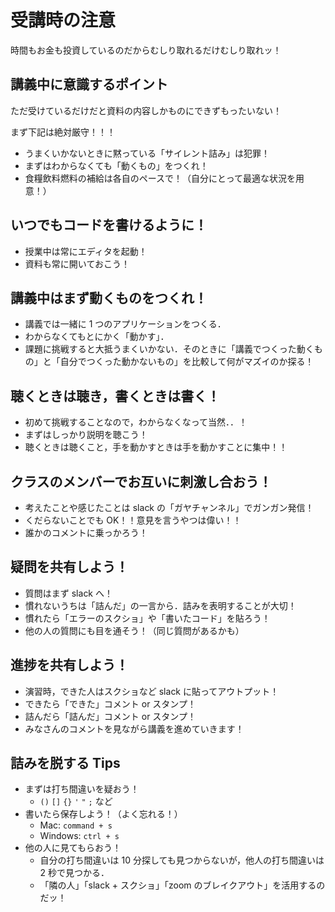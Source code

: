 # 受講時の注意

時間もお金も投資しているのだからむしり取れるだけむしり取れッ！

## 講義中に意識するポイント

ただ受けているだけだと資料の内容しかものにできずもったいない！

まず下記は絶対厳守！！！

- うまくいかないときに黙っている「サイレント詰み」は犯罪！
- まずはわからなくても「動くもの」をつくれ！
- 食糧飲料燃料の補給は各自のペースで！（自分にとって最適な状況を用意！）

## いつでもコードを書けるように！

- 授業中は常にエディタを起動！
- 資料も常に開いておこう！

## 講義中はまず動くものをつくれ！

- 講義では一緒に 1 つのアプリケーションをつくる．
- わからなくてもとにかく「動かす」．
- 課題に挑戦すると大抵うまくいかない．そのときに「講義でつくった動くもの」と「自分でつくった動かないもの」を比較して何がマズイのか探る！

## 聴くときは聴き，書くときは書く！

- 初めて挑戦することなので，わからなくなって当然．．！
- まずはしっかり説明を聴こう！
- 聴くときは聴くこと，手を動かすときは手を動かすことに集中！！

## クラスのメンバーでお互いに刺激し合おう！

- 考えたことや感じたことは slack の「ガヤチャンネル」でガンガン発信！
- くだらないことでも OK！！意見を言うやつは偉い！！
- 誰かのコメントに乗っかろう！

## 疑問を共有しよう！

- 質問はまず slack へ！
- 慣れないうちは「詰んだ」の一言から．詰みを表明することが大切！
- 慣れたら「エラーのスクショ」や「書いたコード」を貼ろう！
- 他の人の質問にも目を通そう！（同じ質問があるかも）

## 進捗を共有しよう！

- 演習時，できた人はスクショなど slack に貼ってアウトプット！
- できたら「できた」コメント or スタンプ！
- 詰んだら「詰んだ」コメント or スタンプ！
- みなさんのコメントを見ながら講義を進めていきます！

## 詰みを脱する Tips

- まずは打ち間違いを疑おう！
  - `()` `[]` `{}` `'` `"` `;` など
- 書いたら保存しよう！（よく忘れる！）
  - Mac: `command + s`
  - Windows: `ctrl + s`
- 他の人に見てもらおう！
  - 自分の打ち間違いは 10 分探しても見つからないが，他人の打ち間違いは 2 秒で見つかる．
  - 「隣の人」「slack + スクショ」「zoom のブレイクアウト」を活用するのだッ！
